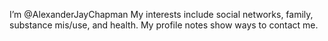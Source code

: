 I’m @AlexanderJayChapman
My interests include social networks, family, substance mis/use, and health.
My profile notes show ways to contact me.

<!---
AlexanderJayChapman/AlexanderJayChapman is a ✨ special ✨ repository because its `README.md` (this file) appears on your GitHub profile.
You can click the Preview link to take a look at your changes.
--->

